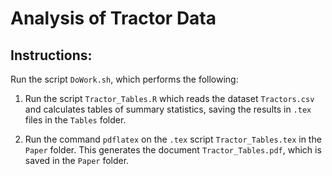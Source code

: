 # Analysis of Tractor Data

## Instructions:

Run the script ```DoWork.sh```, which performs the following:

1. Run the script ```Tractor_Tables.R```
which reads the dataset ```Tractors.csv```
and calculates tables of summary statistics,
saving the results in ```.tex``` files in the ```Tables``` folder.

1. Run the command ```pdflatex```
on the ```.tex``` script ```Tractor_Tables.tex```
in the ```Paper``` folder.
This generates the document ```Tractor_Tables.pdf```,
which is saved in the ```Paper``` folder.
